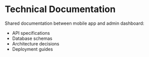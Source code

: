 # Technical Documentation

Shared documentation between mobile app and admin dashboard:

- API specifications
- Database schemas
- Architecture decisions
- Deployment guides